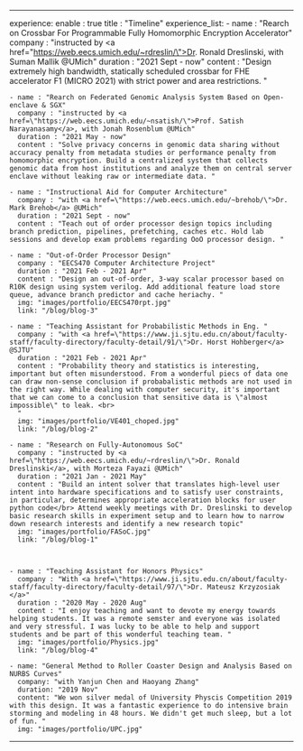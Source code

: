 ---

experience:
  enable : true
  title : "Timeline"
  experience_list:
    - name : "Rearch on Crossbar For Programmable Fully Homomorphic Encryption Accelerator"
      company : "instructed by <a href=\"https://web.eecs.umich.edu/~rdreslin/\">Dr. Ronald Dreslinski</a>, with Suman Mallik @UMich"
      duration : "2021 Sept - now"
      content : "Design extremely high bandwidth, statically scheduled crossbar for FHE accelerator F1 (MICRO 2021) with strict power and area restrictions. "

    - name : "Rearch on Federated Genomic Analysis System Based on Open-enclave & SGX"
      company : "instructed by <a href=\"https://web.eecs.umich.edu/~nsatish/\">Prof. Satish Narayanasamy</a>, with Jonah Rosenblum @UMich"
      duration : "2021 May - now"
      content : "Solve privacy concerns in genomic data sharing without accuracy penalty from metadata studies or performance penalty from homomorphic encryption. Build a centralized system that collects genomic data from host institutions and analyze them on central server enclave without leaking raw or intermediate data. "

    - name : "Instructional Aid for Computer Architecture"
      company : "with <a href=\"https://web.eecs.umich.edu/~brehob/\">Dr. Mark Brehob</a> @UMich"
      duration : "2021 Sept - now"
      content : "Teach out of order processor design topics including branch prediction, pipelines, prefetching, caches etc. Hold lab sessions and develop exam problems regarding OoO processor design. "
      
    - name : "Out-of-Order Processor Design"
      company : "EECS470 Computer Architecture Project"
      duration : "2021 Feb - 2021 Apr"
      content : "Design an out-of-order, 3-way scalar processor based on R10K design using system verilog. Add additional feature load store queue, advance branch predictor and cache heriachy. "
      img: "images/portfolio/EECS470rpt.jpg"
      link: "/blog/blog-3"
    
    - name : "Teaching Assistant for Probabilistic Methods in Eng. "
      company : "with <a href=\"https://www.ji.sjtu.edu.cn/about/faculty-staff/faculty-directory/faculty-detail/91/\">Dr. Horst Hohberger</a> @SJTU"
      duration : "2021 Feb - 2021 Apr"
      content : "Probability theory and statistics is interesting, important but often misunderstood. From a wonderful piecs of data one can draw non-sense conclusion if probabalistic methods are not used in the right way. While dealing with computer security, it's important that we can come to a conclusion that sensitive data is \"almost impossible\" to leak. <br>
      "
      img: "images/portfolio/VE401_choped.jpg"
      link: "/blog/blog-2"

    - name : "Research on Fully-Autonomous SoC"
      company : "instructed by <a href=\"https://web.eecs.umich.edu/~rdreslin/\">Dr. Ronald Dreslinski</a>, with Morteza Fayazi @UMich"
      duration : "2021 Jan - 2021 May"
      content : "Build an intent solver that translates high-level user intent into hardware specifications and to satisfy user constraints, in particular, determines appropriate acceleration blocks for user python code</br> Attend weekly meetings with Dr. Dreslinski to develop basic research skills in experiment setup and to learn how to narrow down research interests and identify a new research topic"
      img: "images/portfolio/FASoC.jpg"
      link: "/blog/blog-1"


      
    - name : "Teaching Assistant for Honors Physics"
      company : "With <a href=\"https://www.ji.sjtu.edu.cn/about/faculty-staff/faculty-directory/faculty-detail/97/\">Dr. Mateusz Krzyzosiak </a>"
      duration : "2020 May - 2020 Aug"
      content : "I enjoy teaching and want to devote my energy towards helping students. It was a remote semster and everyone was isolated and very stressful. I was lucky to be able to help and support students and be part of this wonderful teaching team. "
      img: "images/portfolio/Physics.jpg"
      link: "/blog/blog-4"

    - name: "General Method to Roller Coaster Design and Analysis Based on NURBS Curves"
      company: "with Yanjun Chen and Haoyang Zhang"
      duration: "2019 Nov"
      content: "We won silver medal of University Physcis Competition 2019 with this design. It was a fantastic experience to do intensive brain storming and modeling in 48 hours. We didn't get much sleep, but a lot of fun. "
      img: "images/portfolio/UPC.jpg"


---